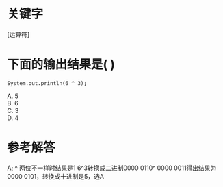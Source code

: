 # 关键字

[运算符]

# 下面的输出结果是( )

```
System.out.println(6 ^ 3);
```
A. 5	
B. 6	
C. 3	
D. 4
# 参考解答
A;
^ 两位不一样时结果是1 6^3转换成二进制0000 0110^ 0000 0011得出结果为0000 0101，转换成十进制是5，选A

